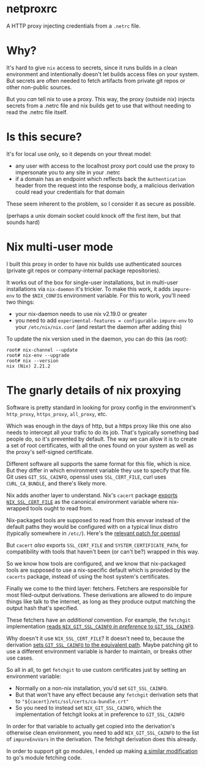# netproxrc

A HTTP proxy injecting credentials from a `.netrc` file.

# Why?

It's hard to give `nix` access to secrets, since it runs builds in a clean environment and intentionally doesn't let builds access files on your system. But secrets are often needed to fetch artifacts from private git repos or other non-public sources.

But you _can_ tell nix to use a proxy. This way, the proxy (outside nix) injects secrets from a .netrc file and nix builds get to use that without needing to read the .netrc file itself.

# Is this secure?

It's for local use only, so it depends on your threat model:

 - any user with access to the localhost proxy port could use the proxy to impersonate you to any site in your .netrc
 - if a domain has an endpoint which reflects back the `Authentication` header from the request into the response body, a malicious derivation could read your credentials for that domain

These seem inherent to the problem, so I consider it as secure as possible.

(perhaps a unix domain socket could knock off the first item, but that sounds hard)

# Nix multi-user mode

I built this proxy in order to have nix builds use authenticated sources (private git repos or company-internal package repositories).

It works out of the box for single-user installations, but in multi-user installations via `nix-daemon` it's trickier. To make this work, it adds `impure-env` to the `$NIX_CONFIG` environment variable. For this to work, you'll need two things:

 - your nix-daemon needs to use nix v2.19.0 or greater
 - you need to add `experimental-features = configurable-impure-env` to your `/etc/nix/nix.conf` (and restart the daemon after adding this)

To update the nix version used in the daemon, you can do this (as root):

```
root# nix-channel --update
root# nix-env --upgrade
root# nix --version
nix (Nix) 2.21.2
```

# The gnarly details of nix proxying

Software is pretty standard in looking for proxy config in the environment's `http_proxy`, `https_proxy`, `all_proxy`, etc.

Which was enough in the days of http, but a https proxy like this one also needs to intercept all your trafic to do its job. That's typically something bad people do, so it's prevented by default. The way we can allow it is to create a set of root certificates, with all the ones found on your system as well as the proxy's self-signed certificate.

Different software all supports the same format for this file, which is nice. But they differ in which environment variable they use to specify that file. Git uses `GIT_SSL_CAINFO`, openssl uses `SSL_CERT_FILE`, curl uses `CURL_CA_BUNDLE`, and there's likely more.

Nix adds another layer to understand. Nix's `cacert` package [exports `NIX_SSL_CERT_FILE`](https://github.com/NixOS/nixpkgs/blob/3a0030bfafd5c961cc148944450eefcbd1d3eeb2/pkgs/data/misc/cacert/setup-hook.sh#L1) as the canonical environment variable where nix-wrapped tools ought to read from.

Nix-packaged tools are supposed to read from this envvar instead of the default paths they would be configured with on a typical linux distro (typically somewhere in `/etc/`). Here's the [relevant patch for openssl](https://github.com/NixOS/nixpkgs/blob/f3565a2c088883636f198550eac349ed82c6a2b3/pkgs/development/libraries/openssl/3.0/nix-ssl-cert-file.patch)

But `cacert` _also_ exports `SSL_CERT_FILE` and `SYSTEM_CERTIFICATE_PATH`, for compatibility with tools that haven't been (or can't be?) wrapped in this way.

So we know how tools are configured, and we know that nix-packaged tools are supposed to use a nix-specific default which is provided by the `cacerts` package, instead of using the host system's certificates.

Finally we come to the third layer: fetchers. Fetchers are responsible for most filed-output derivations. These derivations are allowed to do impure things like talk to the internet, as long as they produce output matching the output hash that's specified.

These fetchers have an _additional_ convention. For example, the `fetchgit` implementation [reads `NIX_GIT_SSL_CAINFO` _in preference_ to `GIT_SSL_CAINFO`](https://github.com/NixOS/nixpkgs/blob/f3565a2c088883636f198550eac349ed82c6a2b3/pkgs/build-support/fetchgit/nix-prefetch-git#L22).

Why doesn't it use `NIX_SSL_CERT_FILE`? It doesn't need to, because the derivation [sets `GIT_SSL_CAINFO` to the equivalent path](https://github.com/NixOS/nixpkgs/blob/f3566a2c088883636f198550eac349ed82c6a2b3/pkgs/build-support/fetchgit/default.nix#L96). Maybe patching git to use a different environment variable is harder to maintain, or breaks other use cases.

So all in all, to get `fetchgit` to use custom certificates just by setting an environment variable:

 - Normally on a non-nix installation, you'd set `GIT_SSL_CAINFO`.
 - But that won't have any effect because any `fetchgit` derivation sets that to `"${cacert}/etc/ssl/certs/ca-bundle.crt"`
 - So you need to instead set `NIX_GIT_SSL_CAINFO`, which the implementation of fetchgit looks at in preference to `GIT_SSL_CAINFO`

In order for that variable to actually get copied into the derivation's otherwise clean environment, you need to add `NIX_GIT_SSL_CAINFO` to the list of `impureEnvVars` in the derivation. The fetchgit derivation does this already.

In order to support git go modules, I ended up making [a similar modification](https://github.com/NixOS/nixpkgs/pull/266643) to go's module fetching code.

